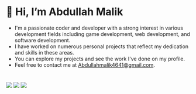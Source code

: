 # 👋 Hi, I’m Abdullah Malik
- I'm a passionate coder and developer with a strong interest in various development fields including game development, web development, and software development.
- I have worked on numerous personal projects that reflect my dedication and skills in these areas. 
- You can explore my projects and see the work I've done on my profile.
- Feel free to contact me at Abdullahmalik4641@gmail.com.
#
![](http://github-profile-summary-cards.vercel.app/api/cards/profile-details?username=ABDmalik6605&theme=github_dark)
![](http://github-profile-summary-cards.vercel.app/api/cards/most-commit-language?username=ABDmalik6605&theme=github_dark)  ![](http://github-profile-summary-cards.vercel.app/api/cards/productive-time?username=ABDmalik6605&theme=github_dark&utcOffset=8)
